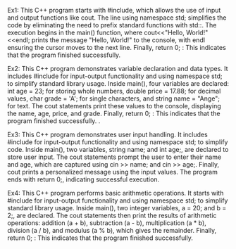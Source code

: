 Ex1:
This C++ program starts with #include<iostream>, which allows the use of input and output functions like cout. The line using namespace std; simplifies the code by eliminating the need to prefix standard functions with std::. The execution begins in the main() function, where cout<<"Hello, World!"<<endl; prints the message "Hello, World!" to the console, with endl ensuring the cursor moves to the next line. Finally, return 0; : This indicates that the program finished successfully.


Ex2:
This C++ program demonstrates variable declaration and data types. It includes #include <iostream> for input-output functionality and using namespace std; to simplify standard library usage. Inside main(), four variables are declared: int age = 23; for storing whole numbers, double price = 17.88; for decimal values, char grade = 'A'; for single characters, and string name = "Ange"; for text. The cout statements print these values to the console, displaying the name, age, price, and grade. Finally, return 0;  : This indicates that the program finished successfully. .

Ex3:
This C++ program demonstrates user input handling. It includes #include <iostream> for input-output functionality and using namespace std; to simplify code. Inside main(), two variables, string name; and int age;, are declared to store user input. The cout statements prompt the user to enter their name and age, which are captured using cin >> name; and cin >> age;. Finally, cout prints a personalized message using the input values. The program ends with return 0;, indicating successful execution.

Ex4:
This C++ program performs basic arithmetic operations. It starts with #include<iostream> for input-output functionality and using namespace std; to simplify standard library usage. Inside main(), two integer variables, a = 20; and b = 2;, are declared. The cout statements then print the results of arithmetic operations: addition (a + b), subtraction (a - b), multiplication (a * b), division (a / b), and modulus (a % b), which gives the remainder. Finally, return 0;  : This indicates that the program finished successfully.



